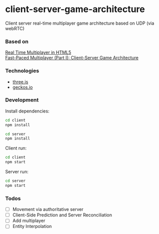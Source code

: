 # client-server-game-architecture

Client server real-time multiplayer game architecture based on UDP (via webRTC)

### Based on
[Real Time Multiplayer in HTML5](http://buildnewgames.com/real-time-multiplayer/)  
[Fast-Paced Multiplayer (Part I): Client-Server Game Architecture](https://www.gabrielgambetta.com/client-server-game-architecture.html)

### Technologies

  - [three.js](https://github.com/mrdoob/three.js)
  - [geckos.io](https://github.com/geckosio/geckos.io)

### Development

Install dependencies:
```sh
cd client
npm install

cd server
npm install
```

Client run:
```sh
cd client
npm start
```

Server run:
```sh
cd server
npm start
```

### Todos

 - [ ] Movement via authoritative server
 - [ ] Client-Side Prediction and Server Reconciliation
 - [ ] Add multiplayer
 - [ ] Entity Interpolation
